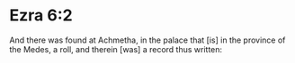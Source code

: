 # Ezra 6:2

And there was found at Achmetha, in the palace that [is] in the province of the Medes, a roll, and therein [was] a record thus written:
